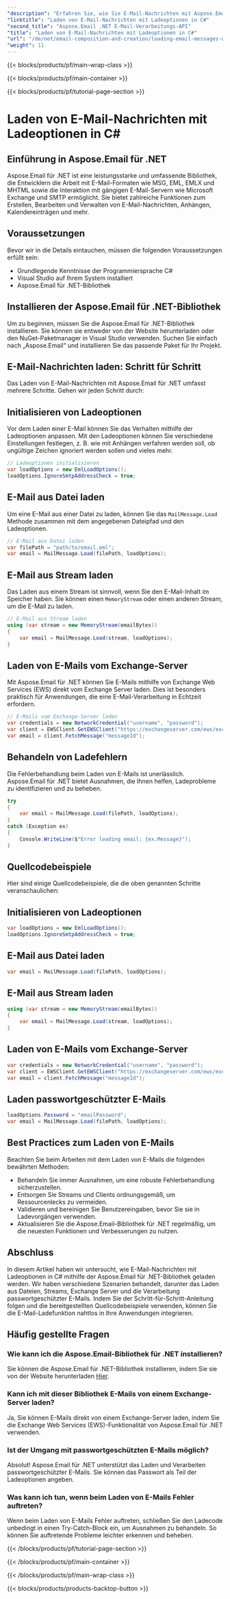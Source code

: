 ```yaml
---
"description": "Erfahren Sie, wie Sie E-Mail-Nachrichten mit Aspose.Email für .NET in C# laden. Entdecken Sie die Schritt-für-Schritt-Anleitung und Quellcodebeispiele für eine effektive E-Mail-Verarbeitung."
"linktitle": "Laden von E-Mail-Nachrichten mit Ladeoptionen in C#"
"second_title": "Aspose.Email .NET E-Mail-Verarbeitungs-API"
"title": "Laden von E-Mail-Nachrichten mit Ladeoptionen in C#"
"url": "/de/net/email-composition-and-creation/loading-email-messages-with-load-options-in-csharp/"
"weight": 11
---
```


{{< blocks/products/pf/main-wrap-class >}}

{{< blocks/products/pf/main-container >}}

{{< blocks/products/pf/tutorial-page-section >}}

# Laden von E-Mail-Nachrichten mit Ladeoptionen in C#


## Einführung in Aspose.Email für .NET

Aspose.Email für .NET ist eine leistungsstarke und umfassende Bibliothek, die Entwicklern die Arbeit mit E-Mail-Formaten wie MSG, EML, EMLX und MHTML sowie die Interaktion mit gängigen E-Mail-Servern wie Microsoft Exchange und SMTP ermöglicht. Sie bietet zahlreiche Funktionen zum Erstellen, Bearbeiten und Verwalten von E-Mail-Nachrichten, Anhängen, Kalendereinträgen und mehr.

## Voraussetzungen

Bevor wir in die Details eintauchen, müssen die folgenden Voraussetzungen erfüllt sein:

- Grundlegende Kenntnisse der Programmiersprache C#
- Visual Studio auf Ihrem System installiert
- Aspose.Email für .NET-Bibliothek

## Installieren der Aspose.Email für .NET-Bibliothek

Um zu beginnen, müssen Sie die Aspose.Email für .NET-Bibliothek installieren. Sie können sie entweder von der Website herunterladen oder den NuGet-Paketmanager in Visual Studio verwenden. Suchen Sie einfach nach „Aspose.Email“ und installieren Sie das passende Paket für Ihr Projekt.

## E-Mail-Nachrichten laden: Schritt für Schritt

Das Laden von E-Mail-Nachrichten mit Aspose.Email für .NET umfasst mehrere Schritte. Gehen wir jeden Schritt durch:

## Initialisieren von Ladeoptionen

Vor dem Laden einer E-Mail können Sie das Verhalten mithilfe der Ladeoptionen anpassen. Mit den Ladeoptionen können Sie verschiedene Einstellungen festlegen, z. B. wie mit Anhängen verfahren werden soll, ob ungültige Zeichen ignoriert werden sollen und vieles mehr.

```csharp
// Ladeoptionen initialisieren
var loadOptions = new EmlLoadOptions();
loadOptions.IgnoreSmtpAddressCheck = true;
```

## E-Mail aus Datei laden

Um eine E-Mail aus einer Datei zu laden, können Sie das `MailMessage.Load` Methode zusammen mit dem angegebenen Dateipfad und den Ladeoptionen.

```csharp
// E-Mail aus Datei laden
var filePath = "path/to/email.eml";
var email = MailMessage.Load(filePath, loadOptions);
```

## E-Mail aus Stream laden

Das Laden aus einem Stream ist sinnvoll, wenn Sie den E-Mail-Inhalt im Speicher haben. Sie können einen `MemoryStream` oder einen anderen Stream, um die E-Mail zu laden.

```csharp
// E-Mail aus Stream laden
using (var stream = new MemoryStream(emailBytes))
{
    var email = MailMessage.Load(stream, loadOptions);
}
```

## Laden von E-Mails vom Exchange-Server

Mit Aspose.Email für .NET können Sie E-Mails mithilfe von Exchange Web Services (EWS) direkt vom Exchange Server laden. Dies ist besonders praktisch für Anwendungen, die eine E-Mail-Verarbeitung in Echtzeit erfordern.

```csharp
// E-Mails vom Exchange-Server laden
var credentials = new NetworkCredential("username", "password");
var client = EWSClient.GetEWSClient("https://exchangeserver.com/ews/exchange.asmx", Anmeldeinformationen);
var email = client.FetchMessage("messageId");
```

## Behandeln von Ladefehlern

Die Fehlerbehandlung beim Laden von E-Mails ist unerlässlich. Aspose.Email für .NET bietet Ausnahmen, die Ihnen helfen, Ladeprobleme zu identifizieren und zu beheben.

```csharp
try
{
    var email = MailMessage.Load(filePath, loadOptions);
}
catch (Exception ex)
{
    Console.WriteLine($"Error loading email: {ex.Message}");
}
```

## Quellcodebeispiele

Hier sind einige Quellcodebeispiele, die die oben genannten Schritte veranschaulichen:

## Initialisieren von Ladeoptionen

```csharp
var loadOptions = new EmlLoadOptions();
loadOptions.IgnoreSmtpAddressCheck = true;
```

## E-Mail aus Datei laden

```csharp
var email = MailMessage.Load(filePath, loadOptions);
```

## E-Mail aus Stream laden

```csharp
using (var stream = new MemoryStream(emailBytes))
{
    var email = MailMessage.Load(stream, loadOptions);
}
```

## Laden von E-Mails vom Exchange-Server

```csharp
var credentials = new NetworkCredential("username", "password");
var client = EWSClient.GetEWSClient("https://exchangeserver.com/ews/exchange.asmx", Anmeldeinformationen);
var email = client.FetchMessage("messageId");
```

## Laden passwortgeschützter E-Mails

```csharp
loadOptions.Password = "emailPassword";
var email = MailMessage.Load(filePath, loadOptions);
```

## Best Practices zum Laden von E-Mails

Beachten Sie beim Arbeiten mit dem Laden von E-Mails die folgenden bewährten Methoden:

- Behandeln Sie immer Ausnahmen, um eine robuste Fehlerbehandlung sicherzustellen.
- Entsorgen Sie Streams und Clients ordnungsgemäß, um Ressourcenlecks zu vermeiden.
- Validieren und bereinigen Sie Benutzereingaben, bevor Sie sie in Ladevorgängen verwenden.
- Aktualisieren Sie die Aspose.Email-Bibliothek für .NET regelmäßig, um die neuesten Funktionen und Verbesserungen zu nutzen.

## Abschluss

In diesem Artikel haben wir untersucht, wie E-Mail-Nachrichten mit Ladeoptionen in C# mithilfe der Aspose.Email für .NET-Bibliothek geladen werden. Wir haben verschiedene Szenarien behandelt, darunter das Laden aus Dateien, Streams, Exchange Server und die Verarbeitung passwortgeschützter E-Mails. Indem Sie der Schritt-für-Schritt-Anleitung folgen und die bereitgestellten Quellcodebeispiele verwenden, können Sie die E-Mail-Ladefunktion nahtlos in Ihre Anwendungen integrieren.

## Häufig gestellte Fragen

### Wie kann ich die Aspose.Email-Bibliothek für .NET installieren?

Sie können die Aspose.Email für .NET-Bibliothek installieren, indem Sie sie von der Website herunterladen [Hier](https://releases.aspose.com/email/net).

### Kann ich mit dieser Bibliothek E-Mails von einem Exchange-Server laden?

Ja, Sie können E-Mails direkt von einem Exchange-Server laden, indem Sie die Exchange Web Services (EWS)-Funktionalität von Aspose.Email für .NET verwenden.

### Ist der Umgang mit passwortgeschützten E-Mails möglich?

Absolut! Aspose.Email für .NET unterstützt das Laden und Verarbeiten passwortgeschützter E-Mails. Sie können das Passwort als Teil der Ladeoptionen angeben.

### Was kann ich tun, wenn beim Laden von E-Mails Fehler auftreten?

Wenn beim Laden von E-Mails Fehler auftreten, schließen Sie den Ladecode unbedingt in einen Try-Catch-Block ein, um Ausnahmen zu behandeln. So können Sie auftretende Probleme leichter erkennen und beheben.

{{< /blocks/products/pf/tutorial-page-section >}}

{{< /blocks/products/pf/main-container >}}

{{< /blocks/products/pf/main-wrap-class >}}

{{< blocks/products/products-backtop-button >}}